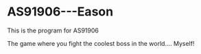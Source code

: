 # AS91906---Eason
This is the program for AS91906

The game where you fight the coolest boss in the world.... Myself!
